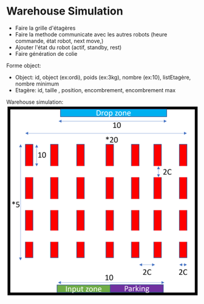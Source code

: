 # Warehouse Simulation

- Faire la grille d'étagères
- Faire la methode communicate avec les autres robots (heure commande, état robot, next move,)
- Ajouter l'état du robot (actif, standby, rest)
- Faire génération de colie


Forme object:
- Object: id, object (ex:ordi), poids (ex:3kg), nombre (ex:10), listEtagère, nombre minimum
- Etagère: id, taille , position, encombrement, encombrement max


Warehouse simulation:
![image](image/warehouseOrganisation.png)